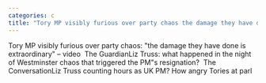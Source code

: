 ```yaml
---
categories: c
title: "Tory MP visibly furious over party chaos the damage they have done is extraordinary – video  The Guardian"
---
```

Tory MP visibly furious over party chaos: "the damage they have done is extraordinary" – video&nbsp;&nbsp;The GuardianLiz Truss: what happened in the night of Westminster chaos that triggered the PM"s resignation?&nbsp;&nbsp;The ConversationLiz Truss counting hours as UK PM? How angry Tories at parl